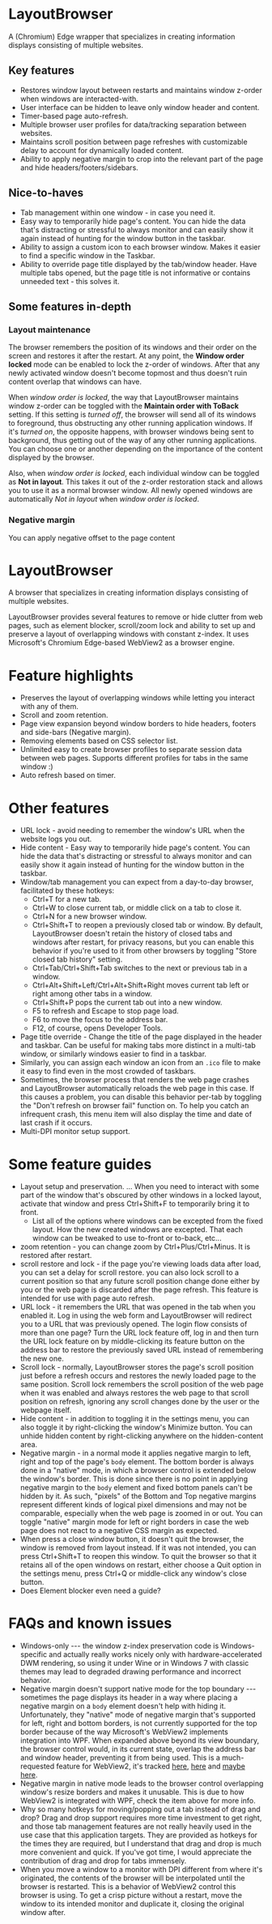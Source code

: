 # LayoutBrowser

A (Chromium) Edge wrapper that specializes in creating information displays consisting of multiple websites.

## Key features

* Restores window layout between restarts and maintains window z-order when windows are interacted-with.
* User interface can be hidden to leave only window header and content.
* Timer-based page auto-refresh.
* Multiple browser user profiles for data/tracking separation between websites.
* Maintains scroll position between page refreshes with customizable delay to account for dynamically loaded content.
* Ability to apply negative margin to crop into the relevant part of the page and hide headers/footers/sidebars.

## Nice-to-haves

* Tab management within one window - in case you need it.
* Easy way to temporarily hide page's content. You can hide the data that's distracting or stressful to always monitor and can easily show it again instead of hunting for the window button in the taskbar.
* Ability to assign a custom icon to each browser window. Makes it easier to find a specific window in the Taskbar.
* Ability to override page title displayed by the tab/window header. Have multiple tabs opened, but the page title is not informative or contains unneeded text - this solves it.

## Some features in-depth

### Layout maintenance

The browser remembers the position of its windows and their order on the screen and restores it after the restart. At any point, the **Window order locked** mode can be enabled to lock the z-order of windows. After that any newly activated window doesn't become topmost and thus doesn't ruin content overlap that windows can have.

When *window order is locked*, the way that LayoutBrowser maintains window z-order can be toggled with the **Maintain order with ToBack** setting. If this setting is *turned off*, the browser will send all of its windows to foreground, thus obstructing any other running application windows. If it's *turned on*, the opposite happens, with browser windows being sent to background, thus getting out of the way of any other running applications. You can choose one or another depending on the importance of the content displayed by the browser.

Also, when *window order is locked*, each individual window can be toggled as **Not in layout**. This takes it out of the z-order restoration stack and allows you to use it as a normal browser window. All newly opened windows are automatically *Not in layout* when *window order is locked*.

### Negative margin

You can apply negative offset to the page content 


# LayoutBrowser

A browser that specializes in creating information displays consisting of multiple websites.

LayoutBrowser provides several features to remove or hide clutter from web pages, such as element blocker, scroll/zoom lock and ability to set up and preserve a layout of overlapping windows with constant z-index. It uses Microsoft's Chromium Edge-based WebView2 as a browser engine.

# Feature highlights

* Preserves the layout of overlapping windows while letting you interact with any of them.
* Scroll and zoom retention.
* Page view expansion beyond window borders to hide headers, footers and side-bars (Negative margin).
* Removing elements based on CSS selector list.
* Unlimited easy to create browser profiles to separate session data between web pages. Supports different profiles for tabs in the same window :)
* Auto refresh based on timer.

# Other features

* URL lock - avoid needing to remember the window's URL when the website logs you out.
* Hide content - Easy way to temporarily hide page's content. You can hide the data that's distracting or stressful to always monitor and can easily show it again instead of hunting for the window button in the taskbar.
* Window/tab management you can expect from a day-to-day browser, facilitated by these hotkeys:
    * Ctrl+T for a new tab.
    * Ctrl+W to close current tab, or middle click on a tab to close it.
    * Ctrl+N for a new browser window.
    * Ctrl+Shift+T to reopen a previously closed tab or window. By default, LayoutBrowser doesn't retain the history of closed tabs and windows after restart, for privacy reasons, but you can enable this behavior if you're used to it from other browsers by toggling "Store closed tab history" setting.
    * Ctrl+Tab/Ctrl+Shift+Tab switches to the next or previous tab in a window.
    * Ctrl+Alt+Shift+Left/Ctrl+Alt+Shift+Right moves current tab left or right among other tabs in a window.
    * Ctrl+Shift+P pops the current tab out into a new window.
    * F5 to refresh and Escape to stop page load.
    * F6 to move the focus to the address bar.
    * F12, of course, opens Developer Tools.
* Page title override - Change the title of the page displayed in the header and taskbar. Can be useful for making tabs more distinct in a multi-tab window, or similarly windows easier to find in a taskbar.
* Similarly, you can assign each window an icon from an `.ico` file to make it easy to find even in the most crowded of taskbars.
* Sometimes, the browser process that renders the web page crashes and LayoutBrowser automatically reloads the web page in this case. If this causes a problem, you can disable this behavior per-tab by toggling the "Don't refresh on browser fail" function on. To help you catch an infrequent crash, this menu item will also display the time and date of last crash if it occurs.
* Multi-DPI monitor setup support.

# Some feature guides

* Layout setup and preservation. ... When you need to interact with some part of the window that's obscured by other windows in a locked layout, activate that window and press Ctrl+Shift+F to temporarily bring it to front.
    * List all of the options where windows can be excepted from the fixed layout. How the new created windows are excepted. That each window can be tweaked to use to-front or to-back, etc...
* zoom retention - you can change zoom by Ctrl+Plus/Ctrl+Minus. It is restored after restart.
* scroll restore and lock - if the page you're viewing loads data after load, you can set a delay for scroll restore. you can also lock scroll to a current position so that any future scroll position change done either by you or the web page is discarded after the page refresh. This feature is intended for use with page auto refresh.
* URL lock - it remembers the URL that was opened in the tab when you enabled it. Log in using the web form and LayoutBrowser will redirect you to a URL that was previously opened. The login flow consists of more than one page? Turn the URL lock feature off, log in and then turn the URL lock feature on by middle-clicking its feature button on the address bar to restore the previously saved URL instead of remembering the new one.
* Scroll lock - normally, LayoutBrowser stores the page's scroll position just before a refresh occurs and restores the newly loaded page to the same position. Scroll lock remembers the scroll position of the web page when it was enabled and always restores the web page to that scroll position on refresh, ignoring any scroll changes done by the user or the webpage itself.
* Hide content - in addition to toggling it in the settings menu, you can also toggle it by right-clicking the window's Minimize button. You can unhide hidden content by right-clicking anywhere on the hidden-content area.
* Negative margin - in a normal mode it applies negative margin to left, right and top of the page's `body` element. The bottom border is always done in a "native" mode, in which a browser control is extended below the window's border. This is done since there is no point in applying negative margin to the `body` element and fixed bottom panels can't be hidden by it. As such, "pixels" of the Bottom and Top negative margins represent different kinds of logical pixel dimensions and may not be comparable, especially when the web page is zoomed in or out. You can toggle "native" margin mode for left or right borders in case the web page does not react to a negative CSS margin as expected.
* When press a close window button, it doesn't quit the browser, the window is removed from layout instead. If it was not intended, you can press Ctrl+Shift+T to reopen this window. To quit the browser so that it retains all of the open windows on restart, either choose a Quit option in the settings menu, press Ctrl+Q or middle-click any window's close button.
* Does Element blocker even need a guide?

# FAQs and known issues

* Windows-only --- the window z-index preservation code is Windows-specific and actually really works nicely only with hardware-accelerated DWM rendering, so using it under Wine or in Windows 7 with classic themes may lead to degraded drawing performance and incorrect behavior.
* Negative margin doesn't support native mode for the top boundary --- sometimes the page displays its header in a way where placing a negative margin on a `body` element doesn't help with hiding it. Unfortunately, they "native" mode of negative margin that's supported for left, right and bottom borders, is not currently supported for the top border because of the way Microsoft's WebView2 implements integration into WPF. When expanded above beyond its view boundary, the browser control would, in its current state, overlap the address bar and window header, preventing it from being used. This is a much-requested feature for WebView2, it's tracked [here](https://github.com/MicrosoftEdge/WebView2Feedback/issues/197), [here](https://github.com/MicrosoftEdge/WebView2Feedback/issues/23) and [maybe here](https://github.com/MicrosoftEdge/WebView2Feedback/issues/20).
* Negative margin in native mode leads to the browser control overlapping window's resize borders and makes it unusable. This is due to how WebView2 is integrated with WPF, check the item above for more info.
* Why so many hotkeys for moving/popping out a tab instead of drag and drop? Drag and drop support requires more time investment to get right, and those tab management features are not really heavily used in the use case that this application targets. They are provided as hotkeys for the times they are required, but I understand that drag and drop is much more convenient and quick. If you've got time, I would appreciate the contribution of drag and drop for tabs immensely.
* When you move a window to a monitor with DPI different from where it's originated, the contents of the browser will be interpolated until the browser is restarted. This is a behavior of WebView2 control this browser is using. To get a crisp picture without a restart, move the window to its intended monitor and duplicate it, closing the original window after.